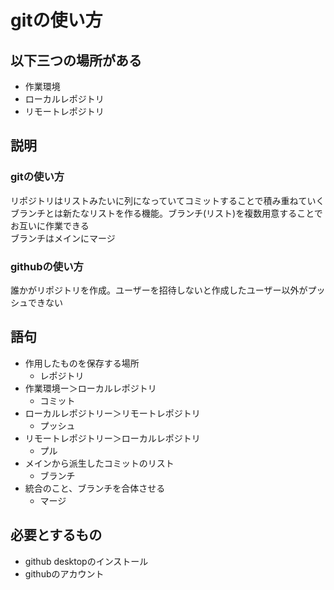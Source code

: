 # gitの使い方
## 以下三つの場所がある
- 作業環境
- ローカルレポジトリ
- リモートレポジトリ
## 説明
### gitの使い方
リポジトリはリストみたいに列になっていてコミットすることで積み重ねていく<br>ブランチとは新たなリストを作る機能。ブランチ(リスト)を複数用意することでお互いに作業できる<br>ブランチはメインにマージ
### githubの使い方
誰かがリポジトリを作成。ユーザーを招待しないと作成したユーザー以外がプッシュできない
## 語句
- 作用したものを保存する場所
  - レポジトリ
- 作業環境ー＞ローカルレポジトリ
  - コミット
- ローカルレポジトリー＞リモートレポジトリ
  - プッシュ
- リモートレポジトリー＞ローカルレポジトリ
  - プル
- メインから派生したコミットのリスト
  - ブランチ
- 統合のこと、ブランチを合体させる
  - マージ
## 必要とするもの
- github desktopのインストール
- githubのアカウント